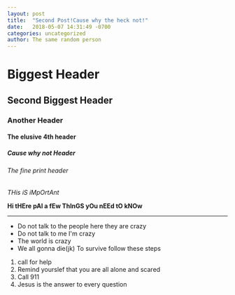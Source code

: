 ```yaml
---
layout: post
title:  "Second Post!Cause why the heck not!"
date:   2018-05-07 14:31:49 -0700
categories: uncategorized
author: The same random person
---
```

# Biggest Header
## Second Biggest Header
### Another Header
#### The elusive 4th header
##### Cause why not Header
###### The fine print header

*THis iS iMpOrtAnt*

**Hi tHEre pAl a fEw ThInGS yOu nEEd tO kNOw**
***

* Do not talk to the people here they are crazy
* Do not talk to me I'm crazy
* The world is crazy
* We all gonna die(jk)
To survive follow these steps
1. call for help
2. Remind yourslef that you are all alone and scared
3. Call 911
4. Jesus is the answer to every question
